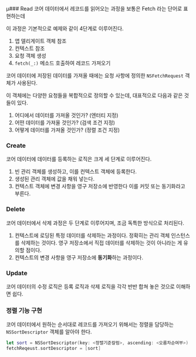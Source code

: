 µ### Read
코어 데이터에서 레코드를 읽어오는 과정을 보통은 Fetch 라는 단어로 표현하는데

이 과정은 기본적으로 예제와 같이 4단계로 이루어진다.
1. 앱 델리게이트 객체 참조
2. 컨텍스트 참조
3. 요청 객체 생성
4. `fetch(_:)` 메소드 호출하여 레코드 가져오기

코어 데이터에 저장된 데이터를 가져올 때에는 요청 사항에 정의한 `NSFetchRequest` 객체가 사용된다.

이 객체에는 다양한 요청들을 복합적으로 정의할 수 있는데, 대표적으로 다음과 같은 것들이 있다.
1. 어디에서 데이터를 가져올 것인가? (엔터티 지정)
2. 어떤 데이터를 가져올 것인가? (검색 조건 지정)
3. 어떻게 데이터를 가져올 것인가? (정렬 조건 지정)
### Create
코어 데이터에 데이터를 등록하는 로직은 크게 세 단계로 이루어진다.
1. 빈 관리 객체를 생성하고, 이를 컨텍스트 객체에 등록한다.
2. 생성된 관리 객체에 값을 채워 넣는다.
3. 컨텍스트 객체에 변경 사항을 영구 저장소에 반영한다 이를 커밋 또는 동기화라고 부른다.
### Delete
코어 데이터에서 삭제 과정은 두 단계로 이루어지며, 조금 독특한 방식으로 처리된다.
1. 컨텍스트에 로딩된 특정 데이터를 삭제하는 과정이다.
   정확히는 관리 객체 인스턴스를 삭제하는 것이다.
   영구 저장소에서 직접 데이터를 삭제하는 것이 아니라는 게 유의할 점이다.
2. 컨텍스트의 변경 사항을 영구 저장소에 **동기화**하는 과정이다.
### Update
코어 데이터의 수정 로직은 등록 로직과 삭제 로직을 각각 반반 합쳐 놓은 것으로 이해하면 쉽다.
### 정렬 기능 구현
코어 데이터에서 원하는 순서대로 레코드를 가져오기 위해서는 정렬을 담당하는 `NSSortDescriptor` 객체를 알아야 한다.

```swift
let sort = NSSortDescriptor(key: <정렬기준칼럼>, ascending: <오름차순여부>)
fetchReqeust.sortDescriptor = [sort]
```
